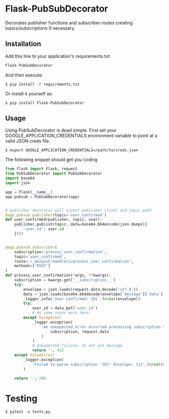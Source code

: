 # Flask-PubSubDecorator

Decorates publisher functions and subscriber routes creating topics/subscriptions if necessary.

## Installation

Add this line to your application's requirements.txt

```python
Flask-PubSubDecorator
```

And then execute:

    $ pip install -r requirements.txt

Or install it yourself as:

    $ pip install Flask-PubSubDecorator

## Usage

Using PubSubDecorator is dead simple. First set your GOOGLE_APPLICATION_CREDENTIALS environment variable to point at a valid JSON creds file.

    $ export GOOGLE_APPLICATION_CREDENTIALS=/path/to/creds.json

The following snippet should get you coding
```python
from flask import Flask, request
from PubSubDecorator import PubSubDecorator
import base64
import json

app = Flask(__name__)
app.pubsub = PubSubDecorator(app)


# publisher decorator will inject publisher client and topic path
@app.pubsub.publisher(topic='user_confirmed')
def user_confirmed(publisher, topic, user):
    publisher.publish(topic, data=base64.b64encode(json.dumps({
        'user_id': user.id
    })))


@app.pubsub.subscriber(
    subscription='process_user_confirmation',
    topic='user_confirmed',
    route='/_ah/push-handlers/process_user_confirmation',
    methods=['POST']
)
def process_user_confirmation(*args, **kwargs):
    subscription = kwargs.get('__subscription__')
    try:
        envelope = json.loads(request.data.decode('utf-8'))
        data = json.loads(base64.b64decode(envelope['message']['data']).decode())
        _logger.info('User Confirmed: {0}'.format(envelope))
        try:
            user_id = data.get('user_id')
            # do some async work here!
        except Exception:
            _logger.exception(
                'An unexpected error occurred processing subscription "{0}": {1}'.format(
                    subscription, request.data
                )
            )
            # Unexpected failure, do not ack message
            return '', 422
    except ValueError:
        _logger.exception(
            'Failed to parse subscription "{0}" Envelope: {1}'.format(subscription, request.data)
        )

    return '', 200
```

# Testing

    $ pytest -s tests.py
